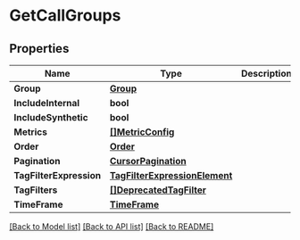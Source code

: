# GetCallGroups

## Properties

Name | Type | Description | Notes
------------ | ------------- | ------------- | -------------
**Group** | [**Group**](Group.md) |  | 
**IncludeInternal** | **bool** |  | [optional] 
**IncludeSynthetic** | **bool** |  | [optional] 
**Metrics** | [**[]MetricConfig**](MetricConfig.md) |  | 
**Order** | [**Order**](Order.md) |  | [optional] 
**Pagination** | [**CursorPagination**](CursorPagination.md) |  | [optional] 
**TagFilterExpression** | [**TagFilterExpressionElement**](TagFilterExpressionElement.md) |  | [optional] 
**TagFilters** | [**[]DeprecatedTagFilter**](DeprecatedTagFilter.md) |  | [optional] 
**TimeFrame** | [**TimeFrame**](TimeFrame.md) |  | [optional] 

[[Back to Model list]](../README.md#documentation-for-models) [[Back to API list]](../README.md#documentation-for-api-endpoints) [[Back to README]](../README.md)


